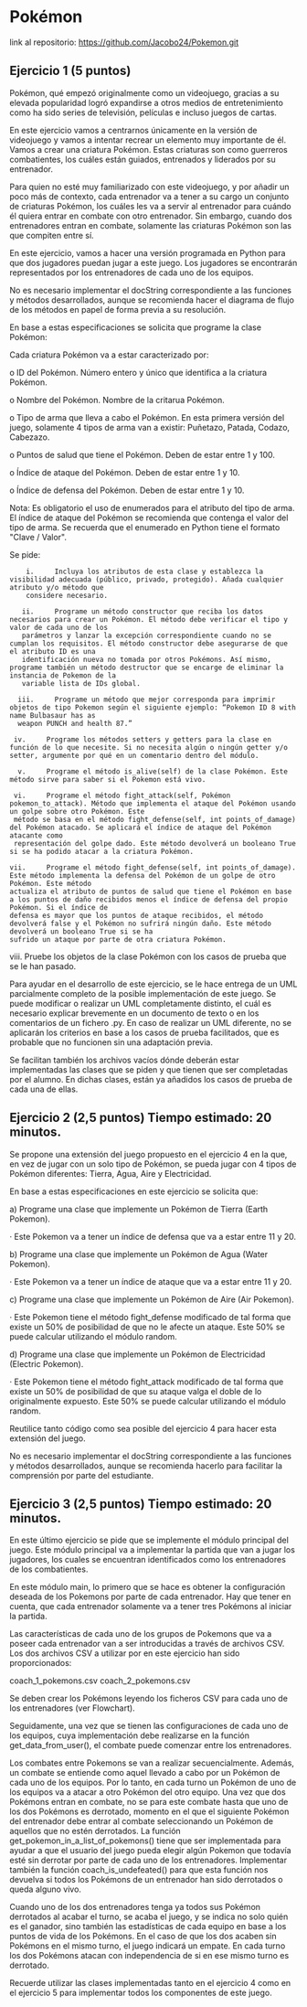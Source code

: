 # Pokémon

link al repositorio: https://github.com/Jacobo24/Pokemon.git




## Ejercicio 1 (5 puntos) 

Pokémon, qué empezó originalmente como un videojuego, gracias a su elevada popularidad logró expandirse a otros medios de entretenimiento como ha sido series de televisión, películas e incluso juegos de cartas.

 En este ejercicio vamos a centrarnos únicamente en la versión de videojuego y vamos a intentar recrear un elemento muy importante de él. Vamos a crear una criatura Pokémon. Estas criaturas son como guerreros combatientes, los cuáles están guiados, entrenados y liderados por su entrenador.

 

Para quien no esté muy familiarizado con este videojuego, y por añadir un poco más de contexto, cada entrenador va a tener a su cargo un conjunto de criaturas Pokémon, los cuáles les va a servir al entrenador para cuándo él quiera entrar en combate con otro entrenador. Sin embargo, cuando dos entrenadores entran en combate, solamente las criaturas Pokémon son las que compiten entre sí.

 

En este ejercicio, vamos a hacer una versión programada en Python para que dos jugadores puedan jugar a este juego. Los jugadores se encontrarán representados por los entrenadores de cada uno de los equipos.

 

No es necesario implementar el docString correspondiente a las funciones y métodos desarrollados, aunque se recomienda hacer el diagrama de flujo de los métodos en papel de forma previa a su resolución.

 

En base a estas especificaciones se solicita que programe la clase Pokémon:

 

Cada criatura Pokémon va a estar caracterizado por:     

o   ID del Pokémon. Número entero y único que identifica a la criatura Pokémon.

o   Nombre del Pokémon. Nombre de la critarua Pokémon.

o   Tipo de arma que lleva a cabo el Pokémon. En esta primera versión del juego, solamente 4 tipos de arma van a existir: Puñetazo, Patada, Codazo, Cabezazo.

o   Puntos de salud que tiene el Pokémon. Deben de estar entre 1 y 100.

o   Índice de ataque del Pokémon. Deben de estar entre 1 y 10.

o   Índice de defensa del Pokémon. Deben de estar entre 1 y 10.

 

Nota: Es obligatorio el uso de enumerados para el atributo del tipo de arma. El índice de ataque del Pokémon se recomienda que contenga el valor del tipo de arma. Se recuerda que el enumerado en Python tiene el formato "Clave / Valor".

 

Se pide:

        i.     Incluya los atributos de esta clase y establezca la visibilidad adecuada (público, privado, protegido). Añada cualquier atributo y/o método que
        considere necesario.

       ii.     Programe un método constructor que reciba los datos necesarios para crear un Pokémon. El método debe verificar el tipo y valor de cada uno de los
       parámetros y lanzar la excepción correspondiente cuando no se cumplan los requisitos. El método constructor debe asegurarse de que el atributo ID es una
       identificación nueva no tomada por otros Pokémons. Así mismo, programe también un método destructor que se encarge de eliminar la instancia de Pokemon de la
       variable lista de IDs global.

      iii.     Programe un método que mejor corresponda para imprimir objetos de tipo Pokemon según el siguiente ejemplo: “Pokemon ID 8 with name Bulbasaur has as
      weapon PUNCH and health 87.”

     iv.     Programe los métodos setters y getters para la clase en función de lo que necesite. Si no necesita algún o ningún getter y/o setter, argumente por qué en un comentario dentro del módulo.

      v.     Programe el método is_alive(self) de la clase Pokémon. Este método sirve para saber si el Pokemon está vivo.

     vi.     Programe el método fight_attack(self, Pokémon pokemon_to_attack). Método que implementa el ataque del Pokémon usando un golpe sobre otro Pokémon. Este
     método se basa en el método fight_defense(self, int points_of_damage) del Pokémon atacado. Se aplicará el índice de ataque del Pokémon atacante como
     representación del golpe dado. Este método devolverá un booleano True si se ha podido atacar a la criatura Pokémon.

    vii.     Programe el método fight_defense(self, int points_of_damage). Este método implementa la defensa del Pokémon de un golpe de otro Pokémon. Este método
    actualiza el atributo de puntos de salud que tiene el Pokémon en base a los puntos de daño recibidos menos el índice de defensa del propio Pokémon. Si el índice de
    defensa es mayor que los puntos de ataque recibidos, el método devolverá false y el Pokémon no sufrirá ningún daño. Este método devolverá un booleano True si se ha
    sufrido un ataque por parte de otra criatura Pokémon.

   viii.     Pruebe los objetos de la clase Pokémon con los casos de prueba que se le han pasado.



Para ayudar en el desarrollo de este ejercicio, se le hace entrega de un UML parcialmente completo de la posible implementación de este juego. Se puede modificar o realizar un UML completamente distinto, el cuál es necesario explicar brevemente en un documento de texto o en los comentarios de un fichero .py. En caso de realizar un UML diferente, no se aplicarán los criterios en base a los casos de prueba facilitados, que es probable que no funcionen sin una adaptación previa.

 

Se facilitan también los archivos vacíos dónde deberán estar implementadas las clases que se piden y que tienen que ser completadas por el alumno. En dichas clases, están ya añadidos los casos de prueba de cada una de ellas.

 


## Ejercicio 2 (2,5 puntos) Tiempo estimado: 20 minutos.

 

Se propone una extensión del juego propuesto en el ejercicio 4 en la que, en vez de jugar con un solo tipo de Pokémon, se pueda jugar con 4 tipos de Pokémon diferentes: Tierra, Agua, Aire y Electricidad.

 

En base a estas especificaciones en este ejercicio se solicita que:

 

a)    Programe una clase que implemente un Pokémon de Tierra (Earth Pokemon).

·        Este Pokemon va a tener un índice de defensa que va a estar entre 11 y 20.

b)    Programe una clase que implemente un Pokémon de Agua (Water Pokemon).

·        Este Pokemon va a tener un índice de ataque que va a estar entre 11 y 20.

c)     Programe una clase que implemente un Pokémon de Aire (Air Pokemon).

·        Este Pokemon tiene el método fight_defense modificado de tal forma que existe un 50% de posibilidad de que no le afecte un ataque. Este 50% se puede calcular utilizando el módulo random.

d)    Programe una clase que implemente un Pokémon de Electricidad (Electric Pokemon).

·        Este Pokemon tiene el método fight_attack modificado de tal forma que existe un 50% de posibilidad de que su ataque valga el doble de lo originalmente expuesto. Este 50% se puede calcular utilizando el módulo random.

 

 

Reutilice tanto código como sea posible del ejercicio 4 para hacer esta extensión del juego.

 

No es necesario implementar el docString correspondiente a las funciones y métodos desarrollados, aunque se recomienda hacerlo para facilitar la comprensión por parte del estudiante.


## Ejercicio 3 (2,5 puntos) Tiempo estimado: 20 minutos.

 

En este último ejercicio se pide que se implemente el módulo principal del juego. Este módulo principal va a implementar la partida que van a jugar los jugadores, los cuales se encuentran identificados como los entrenadores de los combatientes.

 

En este módulo main, lo primero que se hace es obtener la configuración deseada de los Pokemons por parte de cada entrenador. Hay que tener en cuenta, que cada entrenador solamente va a tener tres Pokémons al iniciar la partida.

 

Las características de cada uno de los grupos de Pokemons que va a poseer cada entrenador van a ser introducidas a través de archivos CSV. Los dos archivos CSV a utilizar por en este ejercicio han sido proporcionados:

 

coach_1_pokemons.csv
coach_2_pokemons.csv
 

Se deben crear los Pokémons leyendo los ficheros CSV para cada uno de los entrenadores (ver Flowchart).

 

Seguidamente, una vez que se tienen las configuraciones de cada uno de los equipos, cuya implementación debe realizarse en la función get_data_from_user(), el combate puede comenzar entre los entrenadores.

 

Los combates entre Pokemons se van a realizar secuencialmente. Además, un combate se entiende como aquel llevado a cabo por un Pokémon de cada uno de los equipos. Por lo tanto, en cada turno un Pokémon de uno de los equipos va a atacar a otro Pokémon del otro equipo. Una vez que dos Pokémons entran en combate, no se para este combate hasta que uno de los dos Pokémons es derrotado, momento en el que el siguiente Pokémon del entrenador debe entrar al combate seleccionando un Pokémon de aquellos que no estén derrotados. La función get_pokemon_in_a_list_of_pokemons() tiene que ser implementada para ayudar a que el usuario del juego pueda elegir algún Pokemon que todavía esté sin derrotar por parte de cada uno de los entrenadores. Implementar también la función coach_is_undefeated() para que esta función nos devuelva si todos los Pokémons de un entrenador han sido derrotados o queda alguno vivo.

 

Cuando uno de los dos entrenadores tenga ya todos sus Pokémon derrotados al acabar el turno, se acaba el juego, y se indica no solo quién es el ganador, sino también las estadísticas de cada equipo en base a los puntos de vida de los Pokémons. En el caso de que los dos acaben sin Pokémons en el mismo turno, el juego indicará un empate. En cada turno los dos Pokémons atacan con independencia de si en ese mismo turno es derrotado.

 

Recuerde utilizar las clases implementadas tanto en el ejercicio 4 como en el ejercicio 5 para implementar todos los componentes de este juego.
